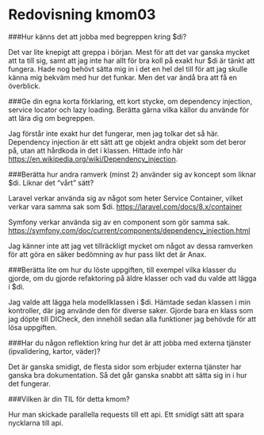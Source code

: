 ---
---
Redovisning kmom03
=========================


###Hur känns det att jobba med begreppen kring $di?

Det var lite knepigt att greppa i början. Mest för att det var ganska mycket att ta till sig,
samt att jag inte har allt för bra koll på exakt hur $di är tänkt att fungera.
Hade nog behövt sätta mig in i det en hel del till för att jag skulle känna mig bekväm med hur det funkar.
Men det var ändå bra att få en överblick.

###Ge din egna korta förklaring, ett kort stycke, om dependency injection, service locator och lazy loading. Berätta gärna vilka källor du använde för att lära dig om begreppen.

Jag förstår inte exakt hur det fungerar, men jag tolkar det så här.
Dependency injection är ett sätt att ge objekt andra objekt som det beror på, utan att hårdkoda in det i klassen.
Hittade info här https://en.wikipedia.org/wiki/Dependency_injection.

###Berätta hur andra ramverk (minst 2) använder sig av koncept som liknar $di. Liknar det “vårt” sätt?

Laravel verkar använda sig av något som heter Service Container, vilket verkar vara samma sak som $di.
https://laravel.com/docs/8.x/container

Symfony verkar använda sig av en component som gör samma sak.
https://symfony.com/doc/current/components/dependency_injection.html

Jag känner inte att jag vet tillräckligt mycket om något av dessa ramverken för att göra en säker bedömning av hur pass likt det är Anax.

###Berätta lite om hur du löste uppgiften, till exempel vilka klasser du gjorde, om du gjorde refaktoring på äldre klasser och vad du valde att lägga i $di.

Jag valde att lägga hela modellklassen i $di. Hämtade sedan klassen i min kontroller, där jag använde den för diverse saker.
Gjorde bara en klass som jag döpte till DICheck, den innehöll sedan alla funktioner jag behövde för att lösa uppgiften.


###Har du någon reflektion kring hur det är att jobba med externa tjänster (ipvalidering, kartor, väder)?

Det är ganska smidigt, de flesta sidor som erbjuder externa tjänster har ganska bra dokumentation.
Så det går ganska snabbt att sätta sig in i hur det fungerar.

###Vilken är din TIL för detta kmom?

Hur man skickade parallella requests till ett api.
Ett smidigt sätt att spara nycklarna till api.